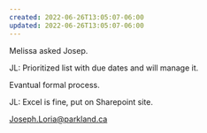 ```yaml
---
created: 2022-06-26T13:05:07-06:00
updated: 2022-06-26T13:05:07-06:00
---
```

Melissa asked Josep.

JL: 
Prioritized list with due dates and will manage it.

Evantual formal process.


JL: Excel is fine, put on Sharepoint site.


Joseph.Loria@parkland.ca